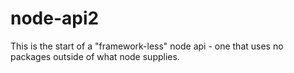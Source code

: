 # node-api2

This is the start of a "framework-less" node api - one that uses no packages outside of what node supplies.
